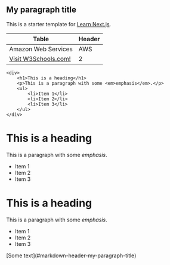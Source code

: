 ## My paragraph title
This is a starter template for [Learn Next.js](https://nextjs.org/learn).

Table | Header
----|-----
Amazon Web Services | AWS
 <a href="https://www.w3schools.com">Visit W3Schools.com!</a>  | 2

```
<div>
    <h1>This is a heading</h1>
    <p>This is a paragraph with some <em>emphasis</em>.</p>
    <ul>
        <li>Item 1</li>
        <li>Item 2</li>
        <li>Item 3</li>
    </ul>
</div>
```
<div>
    <h1>This is a heading</h1>
    <p>This is a paragraph with some <em>emphasis</em>.</p>
    <ul>
        <li>Item 1</li>
        <li>Item 2</li>
        <li>Item 3</li>
    </ul>
</div>
<div>
    <h1>This is a heading</h1>
    <p>This is a paragraph with some <em>emphasis</em>.</p>
    <ul>
        <li>Item 1</li>
        <li>Item 2</li>
        <li>Item 3</li>
    </ul>
</div>
[Some text](#markdown-header-my-paragraph-title)

